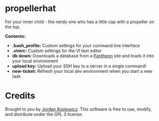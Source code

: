 # propellerhat
For your inner child - the nerdy one who has a little cap with a propeller on the top.

**Contents:**
- **.bash_profile:** Custom settings for your command line interface
- **.vimrc:** Custom settings for the VI text editor
- **db down:** Downloads a database from a [Pantheon](https://pantheon.io) site and loads it into your local environment
- **upload key:** Upload your SSH key to a server in a single command!
- **new-ticket:** Refresh your local dev environment when you start a new task

# Credits

Brought to you by [Jordan Koplowicz](http://koplowiczandsons.com).  This software is free to use, modify, and distribute under the GPL 3 license.
